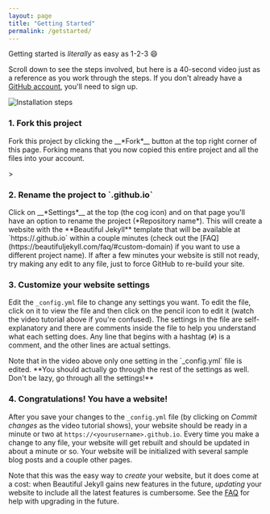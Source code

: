 ```yaml
---
layout: page
title: "Getting Started"
permalink: /getstarted/
---
```


Getting started is *literally* as easy as 1-2-3 :smile:

Scroll down to see the steps involved, but here is a 40-second video just as a reference as you work through the steps. If you don't already have a [GitHub account](https://github.com/join), you'll need to sign up.

![Installation steps](assets/img/install-steps.gif)

<div class="gs-section-01" markdown="1">

<h3>1. Fork this project</h3> 

<p>Fork this project by clicking the __*Fork*__ button at the top right corner of this page. Forking means that you now copied this entire project and all the files into your account.</p>>

</div>

<div class="gs-section-02" markdown="1">
  
<h3>2. Rename the project to `<yourusername>.github.io`</h3> 

<p>Click on __*Settings*__ at the top (the cog icon) and on that page you'll have an option to rename the project (*Repository name*). This will create a website with the **Beautiful Jekyll** template that will be available at `https://<yourusername>.github.io` within a couple minutes (check out the [FAQ](https://beautifuljekyll.com/faq/#custom-domain) if you want to use a different project name). If after a few minutes your website is still not ready, try making any edit to any file, just to force GitHub to re-build your site.</p>

</div>

<div class="gs-section-02" markdown="1">
<h3>3. Customize your website settings</h3>

Edit the `_config.yml` file to change any settings you want. To edit the file, click on it to view the file and then click on the pencil icon to edit it (watch the video tutorial above if you're confused).  The settings in the file are self-explanatory and there are comments inside the file to help you understand what each setting does. Any line that begins with a hashtag (`#`) is a comment, and the other lines are actual settings.

<p>Note that in the video above only one setting in the `_config.yml` file is edited. **You should actually go through the rest of the settings as well. Don't be lazy, go through all the settings!**</p>

</div>

### 4. Congratulations! You have a website!

After you save your changes to the `_config.yml` file (by clicking on *Commit changes* as the video tutorial shows), your website should be ready in a minute or two at `https://<yourusername>.github.io`. Every time you make a change to any file, your website will get rebuilt and should be updated in about a minute or so. Your website will be initialized with several sample blog posts and a couple other pages.

Note that this was the easy way to *create* your website, but it does come at a cost: when Beautiful Jekyll gains new features in the future, *updating* your website to include all the latest features is cumbersome. See the [FAQ](https://beautifuljekyll.com/faq/#updating) for help with upgrading in the future.
